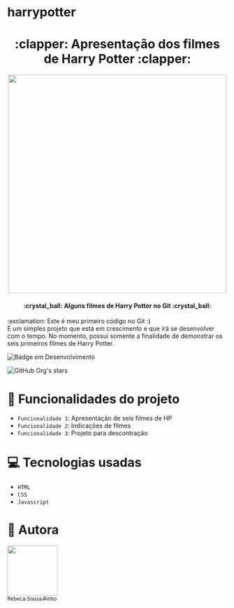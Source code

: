 # harrypotter
<h1 align="center"> :clapper: Apresentação dos filmes de Harry Potter :clapper: </h1>
<p align="center">
  <img src="https://i.imgur.com/oJPc3Xj.jpg" width=500px">
</p>
                                                                 
<h4 align="center"> 
    :crystal_ball:  Alguns filmes de Harry Potter no Git :crystal_ball:
</h4>

<p> :exclamation: Este é meu primeiro código no Git :) <br>
É um simples projeto que está em  crescimento e que irá se desenvolver com o tempo. No momento, possui somente a finalidade  de demonstrar os seis primeiros filmes de Harry Potter. </p>

![Badge em Desenvolvimento](http://img.shields.io/static/v1?label=STATUS&message=EM%20DESENVOLVIMENTO&color=GREEN&style=for-the-badge)

![GitHub Org's stars](https://img.shields.io/github/stars/RebecaSousaP?style=social)

# :hammer: Funcionalidades do projeto
- `Funcionalidade 1`: Apresentação de seis filmes de HP
- `Funcionalidade 2`: Indicações de filmes
- `Funcionalidade 3`: Projeto para descontração

# :computer: Tecnologias usadas
- `HTML`
- `CSS`
- `Javascript`

# :pushpin: Autora
[<img src="https://avatars.githubusercontent.com/u/118455969?v=4" width=115><br><sub>Rebeca Sousa Pinho</sub>](https://github.com/RebecaSousaP) 
